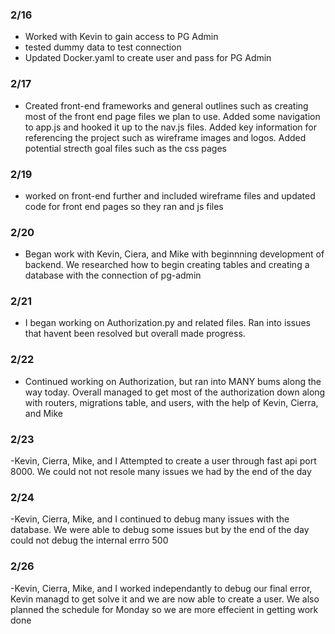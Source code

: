 ### 2/16
- Worked with Kevin to gain access to PG Admin
- tested dummy data to test connection
- Updated Docker.yaml to create user and pass for PG Admin
### 2/17
- Created front-end frameworks and general outlines such as creating most of the front end page files we plan to use. Added some navigation to app.js and hooked it up to the nav.js files. Added key information for referencing the project such as wireframe images and logos. Added potential strecth goal files such as the css pages
### 2/19
- worked on front-end further and included wireframe files and updated code for front end pages so they ran and js files
### 2/20
- Began work with Kevin, Ciera, and Mike with beginnning development of backend. We researched how to begin creating tables and creating a database with the connection of pg-admin
### 2/21
- I began working on Authorization.py and related files. Ran into issues that havent been resolved but overall made progress.
### 2/22
- Continued working on Authorization, but ran into MANY bums along the way today. Overall managed to get most of the authorization down along with routers, migrations table, and users, with the help of Kevin, Cierra, and Mike
###  2/23
-Kevin, Cierra, Mike, and I Attempted to create a user through fast api port 8000. We could not not resole many issues we had by the end of the day
### 2/24
-Kevin, Cierra, Mike, and I continued to debug many issues with the database. We were able to debug some issues but by the end of the day could not debug the internal errro 500
### 2/26
-Kevin, Cierra, Mike, and I worked independantly to debug our final error, Kevin managd to get solve it and we are now able to create a user. We also planned the schedule for Monday so we are more effecient in getting work done
